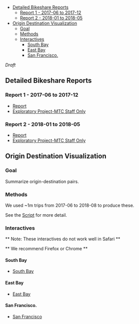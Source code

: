 <!-- MarkdownTOC bracket="round" autolink="true" -->

- [Detailed Bikeshare Reports](#detailed-bikeshare-reports)
	- [Report 1 - 2017-06 to 2017-12](#report-1---2017-06-to-2017-12)
	- [Report 2 - 2018-01 to 2018-05](#report-2---2018-01-to-2018-05)
- [Origin Destination Visualization](#origin-destination-visualization)
	- [Goal](#goal)
	- [Methods](#methods)
	- [Interactives](#interactives)
		- [South Bay](#south-bay)
		- [East Bay](#east-bay)
		- [San Francisco.](#san-francisco)

<!-- /MarkdownTOC -->

*Draft*

## Detailed Bikeshare Reports

### Report 1 - 2017-06 to 2017-12

- [Report](https://exploratory.io/note/7030233012024040/9695549615814872)
- [Exploratory Project-MTC Staff Only](https://mtcdrive.box.com/s/gh9nhfu0fuliht1ylvv3l92pxe9b88ly)

### Report 2 - 2018-01 to 2018-05

- [Report](https://exploratory.io/note/5004203344506554/Bike-Share-January-May-2018-Summary-2716657760828263)
- [Exploratory Project-MTC Staff Only](https://mtcdrive.box.com/s/h5n53sj727cui4c1bw2it0xmdr9wfbak)

## Origin Destination Visualization

### Goal

Summarize origin-destination pairs. 

### Methods

We used ~1m trips from 2017-06 to 2018-08 to produce these.  

See the [Script](https://github.com/BayAreaMetro/Data-And-Visualization-Projects/blob/master/bikeshare/bikeshare_od_maps.R) for more detail. 

### Interactives

** Note: These interactives do not work well in Safari **

** We recommend Firefox or Chrome ** 

#### South Bay  

- [South Bay](https://bayareametro.github.io/Data-And-Visualization-Projects/bikeshare/interactives/south_bay_bikeshare_trips.html)

#### East Bay  

- [East Bay](https://bayareametro.github.io/Data-And-Visualization-Projects/bikeshare/interactives/east_bay_bikeshare_trips.html)

#### San Francisco.  

- [San Francisco](https://bayareametro.github.io/Data-And-Visualization-Projects/bikeshare/interactives/west_bay_bikeshare_trips.html)
